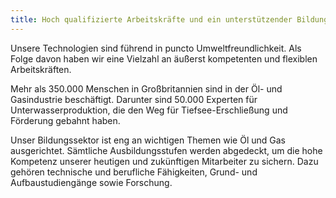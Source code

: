 ```yaml
---
title: Hoch qualifizierte Arbeitskräfte und ein unterstützender Bildungssektor
---
```


Unsere Technologien sind führend in puncto Umweltfreundlichkeit. Als Folge davon haben wir eine Vielzahl an äußerst kompetenten und flexiblen Arbeitskräften.

Mehr als 350.000 Menschen in Großbritannien sind in der Öl- und Gasindustrie beschäftigt. Darunter sind 50.000 Experten für Unterwasserproduktion, die den Weg für Tiefsee-Erschließung und Förderung gebahnt haben.

Unser Bildungssektor ist eng an wichtigen Themen wie Öl und Gas ausgerichtet. Sämtliche Ausbildungsstufen werden abgedeckt, um die hohe Kompetenz unserer heutigen und zukünftigen Mitarbeiter zu sichern. Dazu gehören technische und berufliche Fähigkeiten, Grund- und Aufbaustudiengänge sowie Forschung.
